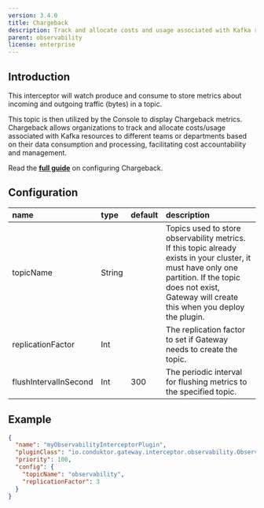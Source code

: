```yaml
---
version: 3.4.0
title: Chargeback
description: Track and allocate costs and usage associated with Kafka resources to different teams or departments based on their data consumption and processing
parent: observability
license: enterprise
---
```


## Introduction

This interceptor will watch produce and consume to store metrics about incoming and outgoing traffic (bytes) in a topic.

This topic is then utilized by the Console to display Chargeback metrics. Chargeback allows organizations to track and allocate costs/usage associated with Kafka resources to different teams or departments based on their data consumption and processing, facilitating cost accountability and management.


Read the **[full guide](../../../../platform/guides/configure-chargeback)** on configuring Chargeback.

## Configuration
| name              | type   | default | description                                                                      |
|:------------------|:-------|:--------|:---------------------------------------------------------------------------------|
| topicName         | String |         | Topics used to store observability metrics. If this topic already exists in your cluster, it must have only one partition. If the topic does not exist, Gateway will create this when you deploy the plugin. |
| replicationFactor | Int    |         | The replication factor to set if Gateway needs to create the topic.               |
| flushIntervalInSecond | Int    |    300     | The periodic interval for flushing metrics to the specified topic.               |

## Example

```json
{
  "name": "myObservabilityInterceptorPlugin",
  "pluginClass": "io.conduktor.gateway.interceptor.observability.ObservabilityPlugin",
  "priority": 100,
  "config": {
    "topicName": "observability",
    "replicationFactor": 3
  }
}
```
